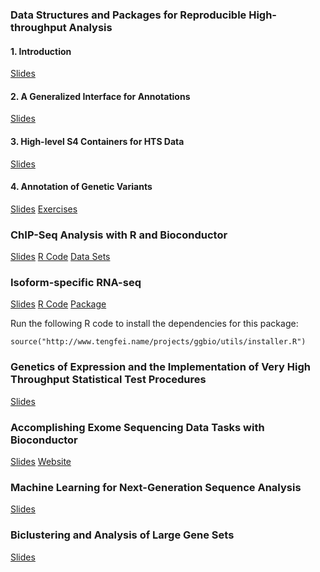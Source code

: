 ### Data Structures and Packages for Reproducible High-throughput Analysis


#### 1. Introduction
[Slides](Introduction)

#### 2. A Generalized Interface for Annotations
[Slides](Annotation.pdf)

#### 3. High-level S4 Containers for HTS Data
[Slides](GenomicRanges_slides.pdf)

#### 4. Annotation of Genetic Variants

[Slides](VariantAnnotation_Slides.pdf)
[Exercises](VariantAnnotation_Exercises.pdf)


### ChIP-Seq Analysis with R and Bioconductor

[Slides](http://faculty.ucr.edu/~tgirke/HTML_Presentations/Manuals/Rngsapps/chipseqBioc2012/Rchipseq.pdf)
[R Code](http://faculty.ucr.edu/~tgirke/HTML_Presentations/Manuals/Rngsapps/chipseqBioc2012/Rchipseq.R)
[Data Sets](http://biocluster.ucr.edu/~tgirke/HTML_Presentations/Manuals/Rngsapps/chipseqBioc2012/data.zip)


### Isoform-specific RNA-seq

[Slides](tutorial.pdf)
[R Code](tutorial.R)
[Package](isoformExprTutorial_0.0.5.tar.gz)

Run the following R code to install the dependencies for this package:

    source("http://www.tengfei.name/projects/ggbio/utils/installer.R")
    

### Genetics of Expression and the Implementation of Very High Throughput Statistical Test Procedures

[Slides](careyGenet.pdf)

### Accomplishing Exome Sequencing Data Tasks with Bioconductor
[Slides](BiocExomeData.pdf)
[Website](http://watson.nci.nih.gov/~sdavis/tutorials/)


### Machine Learning for Next-Generation Sequence Analysis

[Slides](https://github.com/lianos/BiocSeqSVM)

### Biclustering and Analysis of Large Gene Sets

[Slides](http://bcb.dfci.harvard.edu/~aedin/courses/Seattle2012/)